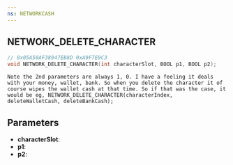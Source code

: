 ```yaml
---
ns: NETWORKCASH
---
```

## NETWORK_DELETE_CHARACTER

```c
// 0x05A50AF38947EB8D 0xA9F7E9C3
void NETWORK_DELETE_CHARACTER(int characterSlot, BOOL p1, BOOL p2);
```

```
Note the 2nd parameters are always 1, 0. I have a feeling it deals with your money, wallet, bank. So when you delete the character it of course wipes the wallet cash at that time. So if that was the case, it would be eg, NETWORK_DELETE_CHARACTER(characterIndex, deleteWalletCash, deleteBankCash);  
```

## Parameters
* **characterSlot**:
* **p1**: 
* **p2**: 

